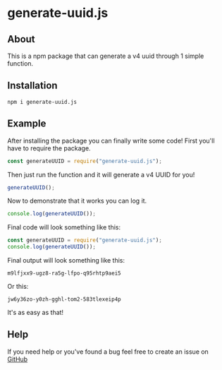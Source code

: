 # generate-uuid.js

## About

This is a npm package that can generate a v4 uuid through 1 simple function.

## Installation

```
npm i generate-uuid.js
```

## Example

After installing the package you can finally write some code!
First you'll have to require the package.

```js
const generateUUID = require("generate-uuid.js");
```

Then just run the function and it will generate a v4 UUID for you!

```js
generateUUID();
```

Now to demonstrate that it works you can log it.

```js
console.log(generateUUID());
```

Final code will look something like this:

```js
const generateUUID = require("generate-uuid.js");
console.log(generateUUID());
```

Final output will look something like this:

```
m9lfjxx9-ugz8-ra5g-lfpo-q95rhtp9aei5
```

Or this:

```
jw6y36zo-y0zh-gghl-tom2-583tlexeip4p
```

It's as easy as that!

## Help

If you need help or you've found a bug feel free to create an issue on [GitHub](https://github.com/MaestroDagan/generate-uuid/issues)
